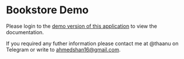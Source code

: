 # Bookstore Demo
Please login to the [demo version of this application](https://bookstoredemo.sheyn.xyz) to view the documentation.

If you required any futher information please contact me at @thaanu on Telegram or write to ahmedshan16@gmail.com.